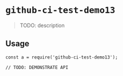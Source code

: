 
# `github-ci-test-demo13`

> TODO: description

## Usage

```
const a = require('github-ci-test-demo13');

// TODO: DEMONSTRATE API
```

